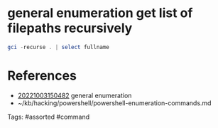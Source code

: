 # general enumeration get list of filepaths recursively
```powershell
gci -recurse . | select fullname
```

# References
- [20221003150482](/zet/20221003150482/README.md) general enumeration
- ~/kb/hacking/powershell/powershell-enumeration-commands.md

Tags:
    #assorted #command
